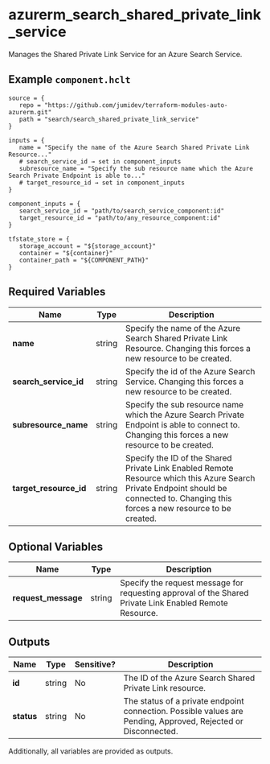 # azurerm_search_shared_private_link_service

Manages the Shared Private Link Service for an Azure Search Service.

## Example `component.hclt`

```hcl
source = {
   repo = "https://github.com/jumidev/terraform-modules-auto-azurerm.git"   
   path = "search/search_shared_private_link_service"   
}

inputs = {
   name = "Specify the name of the Azure Search Shared Private Link Resource..."   
   # search_service_id → set in component_inputs
   subresource_name = "Specify the sub resource name which the Azure Search Private Endpoint is able to..."   
   # target_resource_id → set in component_inputs
}

component_inputs = {
   search_service_id = "path/to/search_service_component:id"   
   target_resource_id = "path/to/any_resource_component:id"   
}

tfstate_store = {
   storage_account = "${storage_account}"   
   container = "${container}"   
   container_path = "${COMPONENT_PATH}"   
}

```

## Required Variables

| Name | Type |  Description |
| ---- | --------- |  ----------- |
| **name** | string |  Specify the name of the Azure Search Shared Private Link Resource. Changing this forces a new resource to be created. | 
| **search_service_id** | string |  Specify the id of the Azure Search Service. Changing this forces a new resource to be created. | 
| **subresource_name** | string |  Specify the sub resource name which the Azure Search Private Endpoint is able to connect to. Changing this forces a new resource to be created. | 
| **target_resource_id** | string |  Specify the ID of the Shared Private Link Enabled Remote Resource which this Azure Search Private Endpoint should be connected to. Changing this forces a new resource to be created. | 

## Optional Variables

| Name | Type |  Description |
| ---- | --------- |  ----------- |
| **request_message** | string |  Specify the request message for requesting approval of the Shared Private Link Enabled Remote Resource. | 



## Outputs

| Name | Type | Sensitive? | Description |
| ---- | ---- | --------- | --------- |
| **id** | string | No  | The ID of the Azure Search Shared Private Link resource. | 
| **status** | string | No  | The status of a private endpoint connection. Possible values are Pending, Approved, Rejected or Disconnected. | 

Additionally, all variables are provided as outputs.
